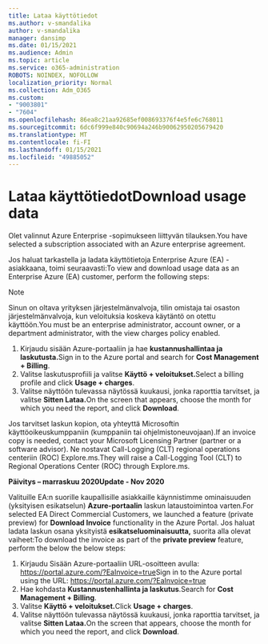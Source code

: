 ```yaml
---
title: Lataa käyttötiedot
ms.author: v-smandalika
author: v-smandalika
manager: dansimp
ms.date: 01/15/2021
ms.audience: Admin
ms.topic: article
ms.service: o365-administration
ROBOTS: NOINDEX, NOFOLLOW
localization_priority: Normal
ms.collection: Adm_O365
ms.custom:
- "9003801"
- "7604"
ms.openlocfilehash: 86ea8c21aa92685ef008693376f4e5fe6c768011
ms.sourcegitcommit: 6dc6f999e840c90694a246b90062950205679420
ms.translationtype: MT
ms.contentlocale: fi-FI
ms.lasthandoff: 01/15/2021
ms.locfileid: "49885052"
---
```

# <a name="download-usage-data"></a><span data-ttu-id="60e2b-102">Lataa käyttötiedot</span><span class="sxs-lookup"><span data-stu-id="60e2b-102">Download usage data</span></span>

<span data-ttu-id="60e2b-103">Olet valinnut Azure Enterprise -sopimukseen liittyvän tilauksen.</span><span class="sxs-lookup"><span data-stu-id="60e2b-103">You have selected a subscription associated with an Azure enterprise agreement.</span></span>

<span data-ttu-id="60e2b-104">Jos haluat tarkastella ja ladata käyttötietoja Enterprise Azure (EA) -asiakkaana, toimi seuraavasti:</span><span class="sxs-lookup"><span data-stu-id="60e2b-104">To view and download usage data as an Enterprise Azure (EA) customer, perform the following steps:</span></span>

> [!NOTE]
> <span data-ttu-id="60e2b-105">Sinun on oltava yrityksen järjestelmänvalvoja, tilin omistaja tai osaston järjestelmänvalvoja, kun veloituksia koskeva käytäntö on otettu käyttöön.</span><span class="sxs-lookup"><span data-stu-id="60e2b-105">You must be an enterprise administrator, account owner, or a department administrator, with the view charges policy enabled.</span></span> 

1. <span data-ttu-id="60e2b-106">Kirjaudu sisään Azure-portaaliin ja hae **kustannushallintaa ja laskutusta.**</span><span class="sxs-lookup"><span data-stu-id="60e2b-106">Sign in to the Azure portal and search for **Cost Management + Billing**.</span></span>
2. <span data-ttu-id="60e2b-107">Valitse laskutusprofiili ja valitse **Käyttö + veloitukset.**</span><span class="sxs-lookup"><span data-stu-id="60e2b-107">Select a billing profile and click **Usage + charges**.</span></span>
3. <span data-ttu-id="60e2b-108">Valitse näyttöön tulevassa näytössä kuukausi, jonka raporttia tarvitset, ja valitse **Sitten Lataa.**</span><span class="sxs-lookup"><span data-stu-id="60e2b-108">On the screen that appears, choose the month for which you need the report, and click **Download**.</span></span>

<span data-ttu-id="60e2b-109">Jos tarvitset laskun kopion, ota yhteyttä Microsoftin käyttöoikeuskumppaniin (kumppaniin tai ohjelmistoneuvojaan).</span><span class="sxs-lookup"><span data-stu-id="60e2b-109">If an invoice copy is needed, contact your Microsoft Licensing Partner (partner or a software advisor).</span></span> <span data-ttu-id="60e2b-110">Ne nostavat Call-Logging (CLT) regional operations centeriin (ROC) Explore.ms.</span><span class="sxs-lookup"><span data-stu-id="60e2b-110">They will raise a Call-Logging Tool (CLT) to Regional Operations Center (ROC) through Explore.ms.</span></span>

<span data-ttu-id="60e2b-111">**Päivitys – marraskuu 2020**</span><span class="sxs-lookup"><span data-stu-id="60e2b-111">**Update - Nov 2020**</span></span>

<span data-ttu-id="60e2b-112">Valituille EA:n suorille kaupallisille asiakkaille käynnistimme ominaisuuden (yksityisen esikatselun) **Azure-portaalin** laskun lataustoimintoa varten.</span><span class="sxs-lookup"><span data-stu-id="60e2b-112">For selected EA Direct Commercial Customers, we launched a feature (private preview) for **Download Invoice** functionality in the Azure Portal.</span></span> <span data-ttu-id="60e2b-113">Jos haluat ladata laskun osana yksityistä **esikatseluominaisuutta,** suorita alla olevat vaiheet:</span><span class="sxs-lookup"><span data-stu-id="60e2b-113">To download the invoice as part of the **private preview** feature, perform the below the below steps:</span></span>

1. <span data-ttu-id="60e2b-114">Kirjaudu Sisään Azure-portaaliin URL-osoitteen avulla: https://portal.azure.com/?EaInvoice=true</span><span class="sxs-lookup"><span data-stu-id="60e2b-114">Sign in to the Azure portal using the URL: https://portal.azure.com/?EaInvoice=true</span></span> 
2. <span data-ttu-id="60e2b-115">Hae kohdasta **Kustannustenhallinta ja laskutus**.</span><span class="sxs-lookup"><span data-stu-id="60e2b-115">Search for **Cost Management + Billing**.</span></span> 
3. <span data-ttu-id="60e2b-116">Valitse **Käyttö + veloitukset.**</span><span class="sxs-lookup"><span data-stu-id="60e2b-116">Click **Usage + charges**.</span></span> 
4. <span data-ttu-id="60e2b-117">Valitse näyttöön tulevassa näytössä kuukausi, jonka raporttia tarvitset, ja valitse **Sitten Lataa.**</span><span class="sxs-lookup"><span data-stu-id="60e2b-117">On the screen that appears, choose the month for which you need the report, and click **Download**.</span></span>